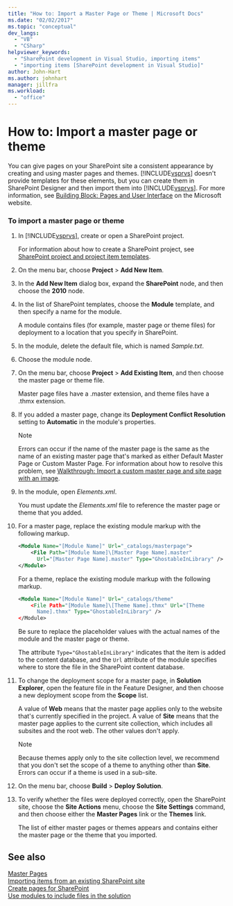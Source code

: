 ```yaml
---
title: "How to: Import a Master Page or Theme | Microsoft Docs"
ms.date: "02/02/2017"
ms.topic: "conceptual"
dev_langs: 
  - "VB"
  - "CSharp"
helpviewer_keywords: 
  - "SharePoint development in Visual Studio, importing items"
  - "importing items [SharePoint development in Visual Studio]"
author: John-Hart
ms.author: johnhart
manager: jillfra
ms.workload: 
  - "office"
---
```

# How to: Import a master page or theme
  You can give pages on your SharePoint site a consistent appearance by creating and using master pages and themes. [!INCLUDE[vsprvs](../sharepoint/includes/vsprvs-md.md)] doesn't provide templates for these elements, but you can create them in SharePoint Designer and then import them into [!INCLUDE[vsprvs](../sharepoint/includes/vsprvs-md.md)]. For more information, see [Building Block: Pages and User Interface](http://go.microsoft.com/fwlink/?LinkID=182095) on the Microsoft website.  
  
### To import a master page or theme  
  
1.  In [!INCLUDE[vsprvs](../sharepoint/includes/vsprvs-md.md)], create or open a SharePoint project.  
  
     For information about how to create a SharePoint project, see [SharePoint project and project item templates](../sharepoint/sharepoint-project-and-project-item-templates.md).  
  
2.  On the menu bar, choose **Project** > **Add New Item**.  
  
3.  In the **Add New Item** dialog box, expand the **SharePoint** node, and then choose the **2010** node.  
  
4.  In the list of SharePoint templates, choose the **Module** template, and then specify a name for the module.  
  
     A module contains files (for example, master page or theme files) for deployment to a location that you specify in SharePoint.  
  
5.  In the module, delete the default file, which is named *Sample.txt*.  
  
6.  Choose the module node.  
  
7.  On the menu bar, choose **Project** > **Add Existing Item**, and then choose the master page or theme file.  
  
     Master page files have a .master extension, and theme files have a .thmx extension.  
  
8.  If you added a master page, change its **Deployment Conflict Resolution** setting to **Automatic** in the module's properties.  
  
    > [!NOTE]  
    >  Errors can occur if the name of the master page is the same as the name of an existing master page that's marked as either Default Master Page or Custom Master Page. For information about how to resolve this problem, see [Walkthrough: Import a custom master page and site page with an image](../sharepoint/walkthrough-import-a-custom-master-page-and-site-page-with-an-image.md).  
  
9. In the module, open *Elements.xml*.  
  
     You must update the *Elements.xml* file to reference the master page or theme that you added.  
  
10. For a master page, replace the existing module markup with the following markup.  
  
    ```xml  
    <Module Name="[Module Name]" Url="_catalogs/masterpage">  
        <File Path="[Module Name]\[Master Page Name].master"   
          Url="[Master Page Name].master" Type="GhostableInLibrary" />  
    </Module>  
    ```  
  
     For a theme, replace the existing module markup with the following markup.  
  
    ```xml  
    <Module Name="[Module Name]" Url="_catalogs/theme"   
        <File Path="[Module Name]\[Theme Name].thmx" Url="[Theme     
          Name].thmx" Type="GhostableInLibrary" />  
    </Module>  
    ```  
  
     Be sure to replace the placeholder values with the actual names of the module and the master page or theme.  
  
     The attribute `Type="GhostableInLibrary"` indicates that the item is added to the content database, and the `Url` attribute of the module specifies where to store the file in the SharePoint content database.  
  
11. To change the deployment scope for a master page, in **Solution Explorer**, open the feature file in the Feature Designer, and then choose a new deployment scope from the **Scope** list.  
  
     A value of **Web** means that the master page applies only to the website that's currently specified in the project. A value of **Site** means that the master page applies to the current site collection, which includes all subsites and the root web. The other values don't apply.  
  
    > [!NOTE]  
    >  Because themes apply only to the site collection level, we recommend that you don't set the scope of a theme to anything other than **Site**. Errors can occur if a theme is used in a sub-site.  
  
12. On the menu bar, choose **Build** > **Deploy Solution**.  
  
13. To verify whether the files were deployed correctly, open the SharePoint site, choose the **Site Actions** menu, choose the **Site Settings** command, and then choose either the **Master Pages** link or the **Themes** link.  
  
     The list of either master pages or themes appears and contains either the master page or the theme that you imported.  
  
## See also
 [Master Pages](http://go.microsoft.com/fwlink/?LinkId=184955)   
 [Importing items from an existing SharePoint site](../sharepoint/importing-items-from-an-existing-sharepoint-site.md)   
 [Create pages for SharePoint](../sharepoint/creating-pages-for-sharepoint.md)   
 [Use modules to include files in the solution](../sharepoint/using-modules-to-include-files-in-the-solution.md)  
